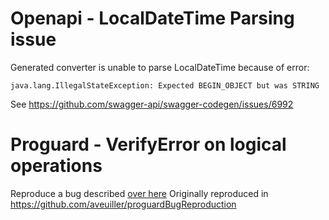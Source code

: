 # Openapi - LocalDateTime Parsing issue

Generated converter is unable to parse LocalDateTime because of error:
```
java.lang.IllegalStateException: Expected BEGIN_OBJECT but was STRING 
```

See https://github.com/swagger-api/swagger-codegen/issues/6992

# Proguard - VerifyError on logical operations

Reproduce a bug described [over here](https://stackoverflow.com/questions/46853209/verifyerror-on-logical-operations-using-proguard)
Originally reproduced in https://github.com/aveuiller/proguardBugReproduction
